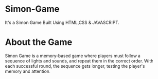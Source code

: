 # Simon-Game

It's a Simon Game Built Using HTML,CSS & JAVASCRIPT.

# About the Game

Simon Game is a memory-based game where players must follow a sequence of lights and sounds, and repeat them in the correct order. With each successful round, the sequence gets longer, testing the player's memory and attention.


